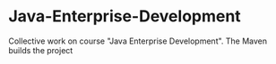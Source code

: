 # Java-Enterprise-Development

Collective work on course "Java Enterprise Development". The Maven builds the project
